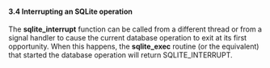 #### 3\.4 Interrupting an SQLite operation


The **sqlite\_interrupt** function can be called from a
different thread or from a signal handler to cause the current database
operation to exit at its first opportunity. When this happens,
the **sqlite\_exec** routine (or the equivalent) that started
the database operation will return SQLITE\_INTERRUPT.


